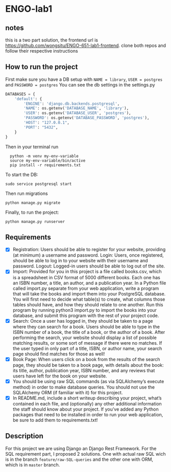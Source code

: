 # ENGO-lab1

## notes
this is a two part solution, the frontend url is https://github.com/wongsitu/ENGO-651-lab1-frontend. clone both repos and follow their respective instructions

## How to run the project
First make sure you have a DB setup with ```NAME = library```, ```USER = postgres``` and ```PASSWORD = postgres``` You can see the db settings in the settings.py

```python
DATABASES = {
    'default': {
        'ENGINE': 'django.db.backends.postgresql',
        'NAME': os.getenv('DATABASE_NAME', 'library'),
        'USER': os.getenv('DATABASE_USER', 'postgres'),
        'PASSWORD': os.getenv('DATABASE_PASSWORD', 'postgres'),
        'HOST': "127.0.0.1",
        'PORT': "5432",
    }
}
```

Then in your terminal run

```terminal
  python -m venv my-env-variable
  source my-env-variable/bin/active
  pip install -r requirements.txt
```

To start the DB: 

```terminal
sudo service postgresql start
```

Then run migrations

```
python manage.py migrate
```

Finally, to run the project:

```
python manage.py runserver
```

## Requirements

- [x] Registration: Users should be able to register for your website, providing (at minimum) a username and password.
Login: Users, once registered, should be able to log in to your website with their username and password.
Logout: Logged-in users should be able to log out of the site.
- [x] Import: Provided for you in this project is a file called books.csv, which is a spreadsheet in CSV format of 5000 different books. Each one has an ISBN number, a title, an author, and a publication year. In a Python file called import.py separate from your web application, write a program that will take the books and import them into your PostgreSQL database. You will first need to decide what table(s) to create, what columns those tables should have, and how they should relate to one another. Run this program by running python3 import.py to import the books into your database, and submit this program with the rest of your project code.
- [x] Search: Once a user has logged in, they should be taken to a page where they can search for a book. Users should be able to type in the ISBN number of a book, the title of a book, or the author of a book. After performing the search, your website should display a list of possible matching results, or some sort of message if there were no matches. If the user typed in only part of a title, ISBN, or author name, your search page should find matches for those as well!
- [x] Book Page: When users click on a book from the results of the search page, they should be taken to a book page, with details about the book: its title, author, publication year, ISBN number, and any reviews that users have left for the book on your website.
- [x] You should be using raw SQL commands (as via SQLAlchemy’s execute method) in order to make database queries. You should not use the SQLAlchemy ORM (if familiar with it) for this project.
- [x] In README.md, include a short writeup describing your project, what’s contained in each file, and (optionally) any other additional information the staff should know about your project. If you’ve added any Python packages that need to be installed in order to run your web application, be sure to add them to requirements.txt!

## Description

For this project we are using Django an Django Rest Framework. For the SQL requirement part, I proposed 2 solutions. One with actual raw SQL wich is in the branch ```feature/raw-SQL-queries``` and the other one with ORM, which is in ```master``` branch.
